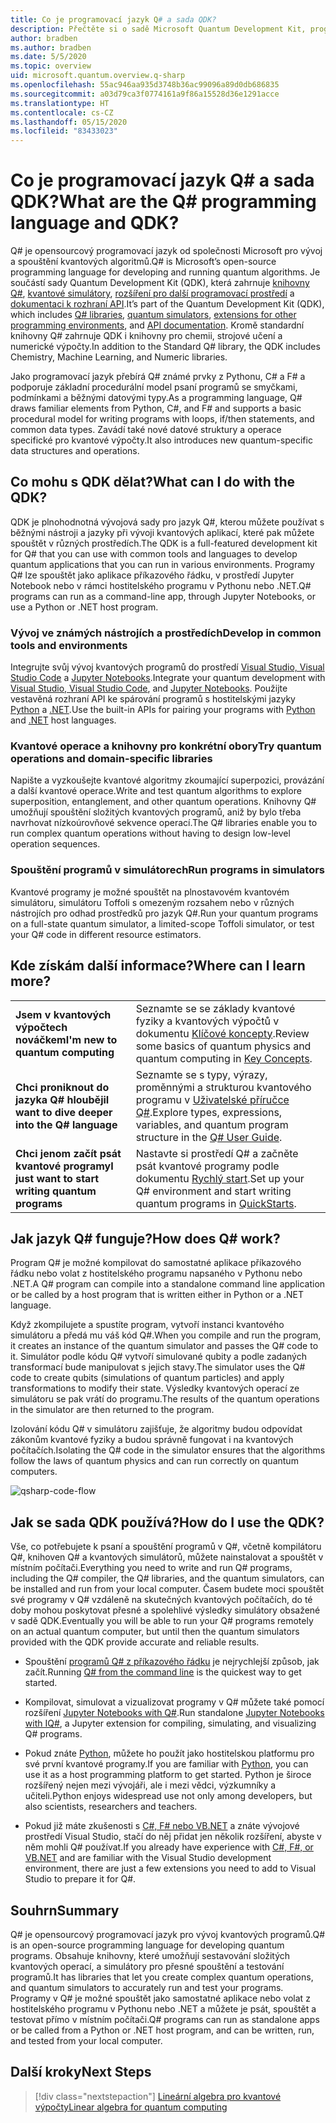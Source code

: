 ```yaml
---
title: Co je programovací jazyk Q# a sada QDK?
description: Přečtěte si o sadě Microsoft Quantum Development Kit, programovacím jazyku Q# a o vytváření kvantových programů.
author: bradben
ms.author: bradben
ms.date: 5/5/2020
ms.topic: overview
uid: microsoft.quantum.overview.q-sharp
ms.openlocfilehash: 55ac946aa935d3748b36ac99096a89d0db686835
ms.sourcegitcommit: a03d79ca3f0774161a9f86a15528d36e1291acce
ms.translationtype: HT
ms.contentlocale: cs-CZ
ms.lasthandoff: 05/15/2020
ms.locfileid: "83433023"
---
```

# <a name="what-are-the-q-programming-language-and-qdk"></a><span data-ttu-id="0f188-103">Co je programovací jazyk Q# a sada QDK?</span><span class="sxs-lookup"><span data-stu-id="0f188-103">What are the Q# programming language and QDK?</span></span>

<span data-ttu-id="0f188-104">Q# je opensourcový programovací jazyk od společnosti Microsoft pro vývoj a spouštění kvantových algoritmů.</span><span class="sxs-lookup"><span data-stu-id="0f188-104">Q# is Microsoft’s open-source programming language for developing and running quantum algorithms.</span></span> <span data-ttu-id="0f188-105">Je součástí sady Quantum Development Kit (QDK), která zahrnuje [knihovny Q#](xref:microsoft.quantum.libraries), [kvantové simulátory](xref:microsoft.quantum.machines), [rozšíření pro další programovací prostředí](xref:microsoft.quantum.install) a [dokumentaci k rozhraní API](xref:microsoft.quantum.standardlibsintro).</span><span class="sxs-lookup"><span data-stu-id="0f188-105">It’s part of the Quantum Development Kit (QDK), which includes [Q# libraries](xref:microsoft.quantum.libraries), [quantum simulators](xref:microsoft.quantum.machines), [extensions for other programming environments](xref:microsoft.quantum.install), and [API documentation](xref:microsoft.quantum.standardlibsintro).</span></span> <span data-ttu-id="0f188-106">Kromě standardní knihovny Q# zahrnuje QDK i knihovny pro chemii, strojové učení a numerické výpočty.</span><span class="sxs-lookup"><span data-stu-id="0f188-106">In addition to the Standard Q# library, the QDK includes Chemistry, Machine Learning, and Numeric libraries.</span></span>

<span data-ttu-id="0f188-107">Jako programovací jazyk přebírá Q# známé prvky z Pythonu, C# a F# a podporuje základní procedurální model psaní programů se smyčkami, podmínkami a běžnými datovými typy.</span><span class="sxs-lookup"><span data-stu-id="0f188-107">As a programming language, Q# draws familiar elements from Python, C#, and F# and supports a basic procedural model for writing programs with loops, if/then statements, and common data types.</span></span> <span data-ttu-id="0f188-108">Zavádí také nové datové struktury a operace specifické pro kvantové výpočty.</span><span class="sxs-lookup"><span data-stu-id="0f188-108">It also introduces new quantum-specific data structures and operations.</span></span>

## <a name="what-can-i-do-with-the-qdk"></a><span data-ttu-id="0f188-109">Co mohu s QDK dělat?</span><span class="sxs-lookup"><span data-stu-id="0f188-109">What can I do with the QDK?</span></span>

<span data-ttu-id="0f188-110">QDK je plnohodnotná vývojová sady pro jazyk Q#, kterou můžete používat s běžnými nástroji a jazyky při vývoji kvantových aplikací, které pak můžete spouštět v různých prostředích.</span><span class="sxs-lookup"><span data-stu-id="0f188-110">The QDK is a full-featured development kit for Q# that you can use with common tools and languages to develop quantum applications that you can run in various environments.</span></span> <span data-ttu-id="0f188-111">Programy Q# lze spouštět jako aplikace příkazového řádku, v prostředí Jupyter Notebook nebo v rámci hostitelského programu v Pythonu nebo .NET.</span><span class="sxs-lookup"><span data-stu-id="0f188-111">Q# programs can run as a command-line app, through Jupyter Notebooks, or use a Python or .NET host program.</span></span>

### <a name="develop-in-common-tools-and-environments"></a><span data-ttu-id="0f188-112">Vývoj ve známých nástrojích a prostředích</span><span class="sxs-lookup"><span data-stu-id="0f188-112">Develop in common tools and environments</span></span>

<span data-ttu-id="0f188-113">Integrujte svůj vývoj kvantových programů do prostředí [Visual Studio, Visual Studio Code](xref:microsoft.quantum.install.standalone) a [Jupyter Notebooks](xref:microsoft.quantum.install.jupyter).</span><span class="sxs-lookup"><span data-stu-id="0f188-113">Integrate your quantum development with [Visual Studio, Visual Studio Code](xref:microsoft.quantum.install.standalone), and [Jupyter Notebooks](xref:microsoft.quantum.install.jupyter).</span></span> <span data-ttu-id="0f188-114">Použijte vestavěná rozhraní API ke spárování programů s hostitelskými jazyky [Python](xref:microsoft.quantum.install.python) a [.NET](xref:microsoft.quantum.install.cs).</span><span class="sxs-lookup"><span data-stu-id="0f188-114">Use the built-in APIs for pairing your programs with [Python](xref:microsoft.quantum.install.python) and [.NET](xref:microsoft.quantum.install.cs) host languages.</span></span>

### <a name="try-quantum-operations-and-domain-specific-libraries"></a><span data-ttu-id="0f188-115">Kvantové operace a knihovny pro konkrétní obory</span><span class="sxs-lookup"><span data-stu-id="0f188-115">Try quantum operations and domain-specific libraries</span></span>

<span data-ttu-id="0f188-116">Napište a vyzkoušejte kvantové algoritmy zkoumající superpozici, provázání a další kvantové operace.</span><span class="sxs-lookup"><span data-stu-id="0f188-116">Write and test quantum algorithms to explore superposition, entanglement, and other quantum operations.</span></span> <span data-ttu-id="0f188-117">Knihovny Q# umožňují spouštění složitých kvantových programů, aniž by bylo třeba navrhovat nízkoúrovňové sekvence operací.</span><span class="sxs-lookup"><span data-stu-id="0f188-117">The Q# libraries enable you to run complex quantum operations without having to design low-level operation sequences.</span></span>

### <a name="run-programs-in-simulators"></a><span data-ttu-id="0f188-118">Spouštění programů v simulátorech</span><span class="sxs-lookup"><span data-stu-id="0f188-118">Run programs in simulators</span></span>

<span data-ttu-id="0f188-119">Kvantové programy je možné spouštět na plnostavovém kvantovém simulátoru, simulátoru Toffoli s omezeným rozsahem nebo v různých nástrojích pro odhad prostředků pro jazyk Q#.</span><span class="sxs-lookup"><span data-stu-id="0f188-119">Run your quantum programs on a full-state quantum simulator, a limited-scope Toffoli simulator, or test your Q# code in different resource estimators.</span></span> 

## <a name="where-can-i-learn-more"></a><span data-ttu-id="0f188-120">Kde získám další informace?</span><span class="sxs-lookup"><span data-stu-id="0f188-120">Where can I learn more?</span></span>

|||
| ---- | ---- |
| <span data-ttu-id="0f188-121">**Jsem v kvantových výpočtech nováčkem**</span><span class="sxs-lookup"><span data-stu-id="0f188-121">**I'm new to quantum computing**</span></span> | <span data-ttu-id="0f188-122">Seznamte se se základy kvantové fyziky a kvantových výpočtů v dokumentu [Klíčové koncepty](xref:microsoft.quantum.overview.understanding).</span><span class="sxs-lookup"><span data-stu-id="0f188-122">Review some basics of quantum physics and quantum computing in [Key Concepts](xref:microsoft.quantum.overview.understanding).</span></span>|
| <span data-ttu-id="0f188-123">**Chci proniknout do jazyka Q# hlouběji**</span><span class="sxs-lookup"><span data-stu-id="0f188-123">**I want to dive deeper into the Q# language**</span></span> | <span data-ttu-id="0f188-124">Seznamte se s typy, výrazy, proměnnými a strukturou kvantového programu v [Uživatelské příručce Q#](xref:microsoft.quantum.guide).</span><span class="sxs-lookup"><span data-stu-id="0f188-124">Explore types, expressions, variables, and quantum program structure in the [Q# User Guide](xref:microsoft.quantum.guide).</span></span>|
| <span data-ttu-id="0f188-125">**Chci jenom začít psát kvantové programy**</span><span class="sxs-lookup"><span data-stu-id="0f188-125">**I just want to start writing quantum programs**</span></span> | <span data-ttu-id="0f188-126">Nastavte si prostředí Q# a začněte psát kvantové programy podle dokumentu [Rychlý start](xref:microsoft.quantum.install).</span><span class="sxs-lookup"><span data-stu-id="0f188-126">Set up your Q# environment and start writing quantum programs in [QuickStarts](xref:microsoft.quantum.install).</span></span>|

## <a name="how-does-q-work"></a><span data-ttu-id="0f188-127">Jak jazyk Q# funguje?</span><span class="sxs-lookup"><span data-stu-id="0f188-127">How does Q# work?</span></span>

<span data-ttu-id="0f188-128">Program Q# je možné kompilovat do samostatné aplikace příkazového řádku nebo volat z hostitelského programu napsaného v Pythonu nebo .NET.</span><span class="sxs-lookup"><span data-stu-id="0f188-128">A Q# program can compile into a standalone command line application or be called by a host program that is written either in Python or a .NET language.</span></span>

<span data-ttu-id="0f188-129">Když zkompilujete a spustíte program, vytvoří instanci kvantového simulátoru a předá mu váš kód Q#.</span><span class="sxs-lookup"><span data-stu-id="0f188-129">When you compile and run the program, it creates an instance of the quantum simulator and passes the Q# code to it.</span></span> <span data-ttu-id="0f188-130">Simulátor podle kódu Q# vytvoří simulované qubity a podle zadaných transformací bude manipulovat s jejich stavy.</span><span class="sxs-lookup"><span data-stu-id="0f188-130">The simulator uses the Q# code to create qubits (simulations of quantum particles) and apply transformations to modify their state.</span></span> <span data-ttu-id="0f188-131">Výsledky kvantových operací ze simulátoru se pak vrátí do programu.</span><span class="sxs-lookup"><span data-stu-id="0f188-131">The results of the quantum operations in the simulator are then returned to the program.</span></span>  

<span data-ttu-id="0f188-132">Izolování kódu Q# v simulátoru zajišťuje, že algoritmy budou odpovídat zákonům kvantové fyziky a budou správně fungovat i na kvantových počítačích.</span><span class="sxs-lookup"><span data-stu-id="0f188-132">Isolating the Q# code in the simulator ensures that the algorithms follow the laws of quantum physics and can run correctly on quantum computers.</span></span>

![qsharp-code-flow](~/media/qsharp-code-flow.png)

## <a name="how-do-i-use-the-qdk"></a><span data-ttu-id="0f188-134">Jak se sada QDK používá?</span><span class="sxs-lookup"><span data-stu-id="0f188-134">How do I use the QDK?</span></span>

<span data-ttu-id="0f188-135">Vše, co potřebujete k psaní a spouštění programů v Q#, včetně kompilátoru Q#, knihoven Q# a kvantových simulátorů, můžete nainstalovat a spouštět v místním počítači.</span><span class="sxs-lookup"><span data-stu-id="0f188-135">Everything you need to write and run Q# programs, including the Q# compiler, the Q# libraries, and the quantum simulators, can be installed and run from your local computer.</span></span> <span data-ttu-id="0f188-136">Časem budete moci spouštět své programy v Q# vzdáleně na skutečných kvantových počítačích, do té doby mohou poskytovat přesné a spolehlivé výsledky simulátory obsažené v sadě QDK.</span><span class="sxs-lookup"><span data-stu-id="0f188-136">Eventually you will be able to run your Q# programs remotely on an actual quantum computer, but until then the quantum simulators provided with the QDK provide accurate and reliable results.</span></span>

- <span data-ttu-id="0f188-137">Spouštění [programů Q# z příkazového řádku](xref:microsoft.quantum.install.standalone) je nejrychlejší způsob, jak začít.</span><span class="sxs-lookup"><span data-stu-id="0f188-137">Running [Q# from the command line](xref:microsoft.quantum.install.standalone) is the quickest way to get started.</span></span>

- <span data-ttu-id="0f188-138">Kompilovat, simulovat a vizualizovat programy v Q# můžete také pomocí rozšíření [Jupyter Notebooks with Q#](xref:microsoft.quantum.install.jupyter).</span><span class="sxs-lookup"><span data-stu-id="0f188-138">Run standalone [Jupyter Notebooks with IQ#](xref:microsoft.quantum.install.jupyter), a Jupyter extension for compiling, simulating, and visualizing Q# programs.</span></span>

- <span data-ttu-id="0f188-139">Pokud znáte [Python](xref:microsoft.quantum.install.python), můžete ho použít jako hostitelskou platformu pro své první kvantové programy.</span><span class="sxs-lookup"><span data-stu-id="0f188-139">If you are familiar with [Python](xref:microsoft.quantum.install.python), you can use it as a host programming platform to get started.</span></span> <span data-ttu-id="0f188-140">Python je široce rozšířený nejen mezi vývojáři, ale i mezi vědci, výzkumníky a učiteli.</span><span class="sxs-lookup"><span data-stu-id="0f188-140">Python enjoys widespread use not only among developers, but also scientists, researchers and teachers.</span></span>

- <span data-ttu-id="0f188-141">Pokud již máte zkušenosti s [C#, F# nebo VB.NET](xref:microsoft.quantum.install.cs) a znáte vývojové prostředí Visual Studio, stačí do něj přidat jen několik rozšíření, abyste v něm mohli Q# používat.</span><span class="sxs-lookup"><span data-stu-id="0f188-141">If you already have experience with [C#, F#, or VB.NET](xref:microsoft.quantum.install.cs) and are familiar with the Visual Studio development environment, there are just a few extensions you need to add to Visual Studio to prepare it for Q#.</span></span>  

## <a name="summary"></a><span data-ttu-id="0f188-142">Souhrn</span><span class="sxs-lookup"><span data-stu-id="0f188-142">Summary</span></span>

<span data-ttu-id="0f188-143">Q# je opensourcový programovací jazyk pro vývoj kvantových programů.</span><span class="sxs-lookup"><span data-stu-id="0f188-143">Q# is an open-source programming language for developing quantum programs.</span></span> <span data-ttu-id="0f188-144">Obsahuje knihovny, které umožňují sestavování složitých kvantových operací, a simulátory pro přesné spouštění a testování programů.</span><span class="sxs-lookup"><span data-stu-id="0f188-144">It has libraries that let you create complex quantum operations, and quantum simulators to accurately run and test your programs.</span></span> <span data-ttu-id="0f188-145">Programy v Q# je možné spouštět jako samostatné aplikace nebo volat z hostitelského programu v Pythonu nebo .NET a můžete je psát, spouštět a testovat přímo v místním počítači.</span><span class="sxs-lookup"><span data-stu-id="0f188-145">Q# programs can run as standalone apps or be called from a Python or .NET host program, and can be written, run, and tested from your local computer.</span></span>

## <a name="next-steps"></a><span data-ttu-id="0f188-146">Další kroky</span><span class="sxs-lookup"><span data-stu-id="0f188-146">Next Steps</span></span>

> [!div class="nextstepaction"]
> [<span data-ttu-id="0f188-147">Lineární algebra pro kvantové výpočty</span><span class="sxs-lookup"><span data-stu-id="0f188-147">Linear algebra for quantum computing</span></span>](xref:microsoft.quantum.overview.algebra)

